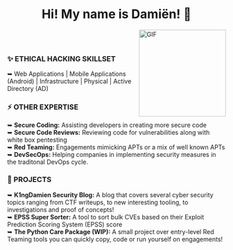 <div align=center> 
  <h1> Hi! My name is Damiën! 👋 </h1>
</div>

<img align="right" alt="GIF" src="https://k1ngdamien.com/assets/img/uploads/profile.png" width="200" height="200" />
<br/><br/>

### 

<!--
**K1ngDamien/K1ngDamien** is a ✨ _special_ ✨ repository because its `README.md` (this file) appears on your GitHub profile.

Here are some ideas to get you started:

- 🔭 I’m currently working on ...
- 🌱 I’m currently learning ...
- 👯 I’m looking to collaborate on ...
- 🤔 I’m looking for help with ...
- 💬 Ask me about ...
- 📫 How to reach me: ...
- 😄 Pronouns: ...
- ⚡ Fun fact: ...
-->

### ✨ ETHICAL HACKING SKILLSET
➥ Web Applications | Mobile Applications (Android) | Infrastructure | Physical | Active Directory (AD) <br>


### ⚡ OTHER EXPERTISE
➥ **Secure Coding:** Assisting developers in creating more secure code <br>
➥ **Secure Code Reviews:** Reviewing code for vulnerabilities along with white box pentesting <br>
➥ **Red Teaming:** Engagements mimicking APTs or a mix of well known APTs <br>
➥ **DevSecOps:** Helping companies in implementing security measures in the traditonal DevOps cycle. <br>


### 🔭 PROJECTS
➥ **K1ngDamien Security Blog:** A blog that covers several cyber security topics ranging from CTF writeups, to new interesting tooling, to investigations and proof of concepts! <br>
➥ **EPSS Super Sorter:** A tool to sort bulk CVEs based on their Exploit Prediction Scoring System (EPSS) score <br>
➥ **The Python Care Package (WIP):** A small project over entry-level Red Teaming tools you can quickly copy, code or run yourself on engagements! <br>
